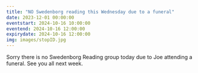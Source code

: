 ```yaml
---
title: "NO Swedenborg reading this Wednesday due to a funeral"
date: 2023-12-01 00:00:00
eventstart: 2024-10-16 10:00:00
eventend: 2024-10-16 12:00:00
expirydate: 2024-10-16 12:00:00
img: images/stopID.jpg
---
```


Sorry there is no Swedenborg Reading group today due to Joe attending a funeral. See you all next week.